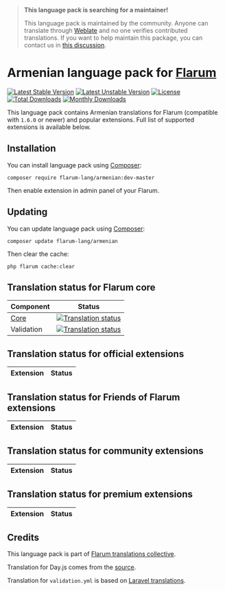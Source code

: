 > **This language pack is searching for a maintainer!**
>
> This language pack is maintained by the community. Anyone can translate through [Weblate](https://weblate.rob006.net/languages/hy/flarum/) and no one verifies contributed translations. If you want to help maintain this package, you can contact us in [this discussion](https://discuss.flarum.org/d/27519-the-flarum-language-project).


# Armenian language pack for [Flarum](https://flarum.org/)

[![Latest Stable Version](https://img.shields.io/packagist/v/flarum-lang/armenian?color=success&label=stable)](https://packagist.org/packages/flarum-lang/armenian) 
[![Latest Unstable Version](https://img.shields.io/packagist/v/flarum-lang/armenian?include_prereleases&label=unstable)](https://packagist.org/packages/flarum-lang/armenian) 
[![License](https://img.shields.io/packagist/l/flarum-lang/armenian)](https://packagist.org/packages/flarum-lang/armenian) 
[![Total Downloads](https://img.shields.io/packagist/dt/flarum-lang/armenian)](https://packagist.org/packages/flarum-lang/armenian/stats) 
[![Monthly Downloads](https://img.shields.io/packagist/dm/flarum-lang/armenian)](https://packagist.org/packages/flarum-lang/armenian/stats) 

This language pack contains Armenian translations for Flarum (compatible with `1.6.0` or newer) and popular extensions. Full list of supported extensions is available below.


## Installation

You can install language pack using [Composer](https://getcomposer.org/):

```console
composer require flarum-lang/armenian:dev-master
```

Then enable extension in admin panel of your Flarum.


## Updating

You can update language pack using [Composer](https://getcomposer.org/):

```console
composer update flarum-lang/armenian
```

Then clear the cache:

```console
php flarum cache:clear
```


## Translation status for Flarum core

| Component | Status |
| --- | --- |
| [Core](https://github.com/flarum/flarum-core) | [![Translation status](https://weblate.rob006.net/widgets/flarum/hy/core/svg-badge.svg)](https://weblate.rob006.net/projects/flarum/core/hy/) |
| Validation | [![Translation status](https://weblate.rob006.net/widgets/flarum/hy/validation/svg-badge.svg)](https://weblate.rob006.net/projects/flarum/validation/hy/) |


## Translation status for official extensions

<!-- flarum-extensions-list-start -->

| Extension | Status |
| --- | --- |

<!-- flarum-extensions-list-stop -->


## Translation status for Friends of Flarum extensions

<!-- fof-extensions-list-start -->

| Extension | Status |
| --- | --- |

<!-- fof-extensions-list-stop -->


## Translation status for community extensions

<!-- various-extensions-list-start -->

| Extension | Status |
| --- | --- |

<!-- various-extensions-list-stop -->


## Translation status for premium extensions

<!-- premium-extensions-list-start -->

| Extension | Status |
| --- | --- |

<!-- premium-extensions-list-stop -->


## Credits

This language pack is part of [Flarum translations collective](https://github.com/rob006-software/flarum-translations).

Translation for Day.js comes from the [source](https://github.com/iamkun/dayjs/blob/v1.10.4/src/locale/hy-am.js).

Translation for `validation.yml` is based on [Laravel translations](https://github.com/Laravel-Lang/lang/blob/8.1.3/src/hy/validation.php).
